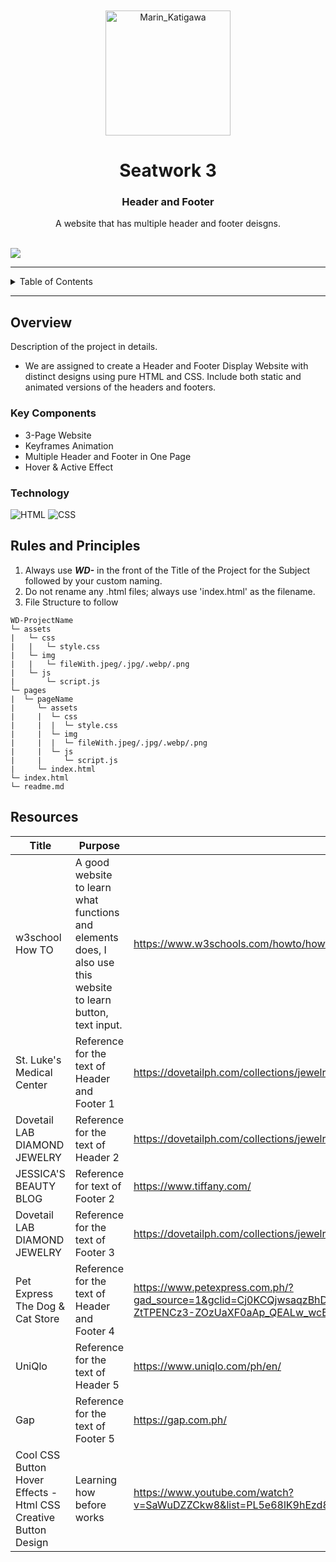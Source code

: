 <a name="readme-top">

<br/>

<br />
<div align="center">
  <a href="https://github.com/U-Keziah">
  <!-- TODO: If you want to add logo or banner you can add it here -->
    <img src="https://blogger.googleusercontent.com/img/b/R29vZ2xl/AVvXsEg9XrqbVocBbrLpYpv7KNhaqfRMzJIpWjSzueEyjIF4IJ00usLS_F3OJxBNRg3shTRhpjQ1ViT4653isW57pJXUuwl4Pg-i1BFD5GpqLEZQiqVP3Oj-LBOOY-VuG8OvX5xbl7xB3nfIjqdByRQCRAdstoPCH7m6KNreigCvta6ehA9uXGxj0Qq5h3mH/s736/marin%201st.jpg" alt="Marin_Katigawa" width="200" height="200">
  </a>
<!-- TODO: Change Title to the name of the title of your Project -->
  <h1 align="center">Seatwork 3</h1>
  <h3 align="center">Header and Footer </h3>
</div>
<!-- TODO: Make a short description -->
<div align="center">
  A website that has multiple header and footer deisgns.
</div>

<br />

![](https://visit-counter.vercel.app/counter.png?page=U-Keziah/WD-Seatwork-3-TX03)

---

<!-- TODO: If you want to add more layers for your readme -->
<details>
  <summary>Table of Contents</summary>
  <ol>
    <li>
      <a href="#overview">Overview</a>
      <ol>
        <li>
          <a href="#key-components">Key Components</a>
        </li>
        <li>
          <a href="#technology">Technology</a>
        </li>
      </ol>
    </li>
    <li>
      <a href="#rules-and-principles">Rules and Principles</a>
    </li>
    <li>
      <a href="#resources">Resources</a>
    </li>
    <li>
      <a href="#documents">Documents</a>
    </li>
  </ol>
</details>

---

## Overview

<!-- TODO: To be changed -->
<!-- The following are just sample -->
Description of the project in details.

- We are assigned to create a Header and Footer Display Website with distinct designs using pure HTML and CSS. Include both static and animated versions of the headers and footers.


### Key Components
- 3-Page Website
- Keyframes Animation
- Multiple Header and Footer in One Page
- Hover & Active Effect




### Technology
<!-- TODO: List of Technology Used -->
![HTML](https://img.shields.io/badge/HTML-E34F26?style=for-the-badge&logo=html5&logoColor=white)
![CSS](https://img.shields.io/badge/CSS-1572B6?style=for-the-badge&logo=css3&logoColor=white)

## Rules and Principles
1. Always use ***WD-*** in the front of the Title of the Project for the Subject followed by your custom naming.
2. Do not rename any .html files; always use 'index.html' as the filename.
3. File Structure to follow

```
WD-ProjectName
└─ assets
|   └─ css
|   |   └─ style.css
|   └─ img
|   |   └─ fileWith.jpeg/.jpg/.webp/.png
|   └─ js
|       └─ script.js
└─ pages
|  └─ pageName
|     └─ assets
|     |  └─ css
|     |  |  └─ style.css
|     |  └─ img
|     |  |  └─ fileWith.jpeg/.jpg/.webp/.png
|     |  └─ js
|     |     └─ script.js
|     └─ index.html
└─ index.html
└─ readme.md
```

## Resources

<!-- TODO: Add References -->
| Title | Purpose | Link |
|-|-|-|
| w3school How TO | A good website to learn what functions and elements does, I also use this website to learn button, text input. |https://www.w3schools.com/howto/howto_css_icon_bar.asp |
| St. Luke's Medical Center | Reference for the text of Header and Footer 1 |https://dovetailph.com/collections/jewelry|
| Dovetail LAB DIAMOND JEWELRY| Reference for the text of  Header 2 |https://dovetailph.com/collections/jewelry|
| JESSICA'S BEAUTY BLOG| Reference for text of Footer 2 |https://www.tiffany.com/|
| Dovetail LAB DIAMOND JEWELRY| Reference for the text of Footer 3 |https://dovetailph.com/collections/jewelry|
| Pet Express The Dog & Cat Store | Reference for the text of Header and Footer 4 | https://www.petexpress.com.ph/?gad_source=1&gclid=Cj0KCQjwsaqzBhDdARIsAK2gqndTh0zQaoh3NCxcrId5jQPbEYOl40z7QsST-ZtTPENCz3-ZOzUaXF0aAp_QEALw_wcB |
| UniQlo| Reference for the text of Header 5 |https://www.uniqlo.com/ph/en/ |
| Gap | Reference for the text of Footer 5 | https://gap.com.ph/ |
|  Cool CSS Button Hover Effects - Html CSS Creative Button Design  | Learning how before works | https://www.youtube.com/watch?v=SaWuDZZCkw8&list=PL5e68lK9hEzd81JLjU2ey6WqODkKB2xFF&index=6 |




